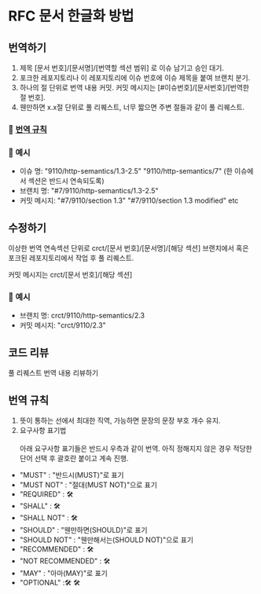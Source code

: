 # RFC 문서 한글화 방법

## 번역하기
1. 제목 [문서 번호]/[문서명]/[번역할 섹션 범위] 로 이슈 남기고 승인 대기.
2. 포크한 레포지토리나 이 레포지토리에 이슈 번호에 이슈 제목을 붙여 브랜치 분기.
3. 하나의 절 단위로 번역 내용 커밋. 커밋 메시지는 [#이슈번호]/[문서번호]/[번역한 절 번호].
4. 웬만하면 x.x절 단위로 풀 리퀘스트, 너무 짧으면 주변 절들과 같이 풀 리퀘스트.

### 🧾 [번역 규칙](#번역-규칙)

### 🔎 예시
* 이슈 명: "9110/http-semantics/1.3-2.5" "9110/http-semantics/7" (한 이슈에서 섹션은 반드시 연속되도록)
* 브랜치 명: "#7/9110/http-semantics/1.3-2.5"
* 커밋 메시지: "#7/9110/section 1.3" "#7/9110/section 1.3 modified" etc

## 수정하기
이상한 번역 연속섹션 단위로 crct/[문서 번호]/[문서명]/[해당 섹션] 브랜치에서 혹은 포크된 레포지토리에서 작업 후 풀 리퀘스트.

커밋 메시지는 crct/[문서 번호]/[해당 섹션]

### 🔎 예시
* 브랜치 명: crct/9110/http-semantics/2.3
* 커밋 메시지: "crct/9110/2.3"

## 코드 리뷰
풀 리퀘스트 번역 내용 리뷰하기

## 번역 규칙
1. 뜻이 통하는 선에서 최대한 직역, 가능하면 문장의 문장 부호 개수 유지.
2. 요구사항 표기법<br><br>
  아래 요구사항 표기들은 반드시 우측과 같이 번역. 아직 정해지지 않은 경우 적당한 단어 선택 후 괄호란 붙이고 계속 진행.
  * "MUST" : "반드시(MUST)"로 표기
  * "MUST NOT" : "절대(MUST NOT)"으로 표기
  * "REQUIRED" : 🛠️
  * "SHALL" : 🛠️
  * "SHALL NOT" : 🛠️
  * "SHOULD" : "웬만하면(SHOULD)"로 표기
  * "SHOULD NOT" : "웬만해서는(SHOULD NOT)"으로 표기
  * "RECOMMENDED" : 🛠️
  * "NOT RECOMMENDED" : 🛠️
  * "MAY" : "아마(MAY)"로 표기
  * "OPTIONAL" :🛠 🛠️
